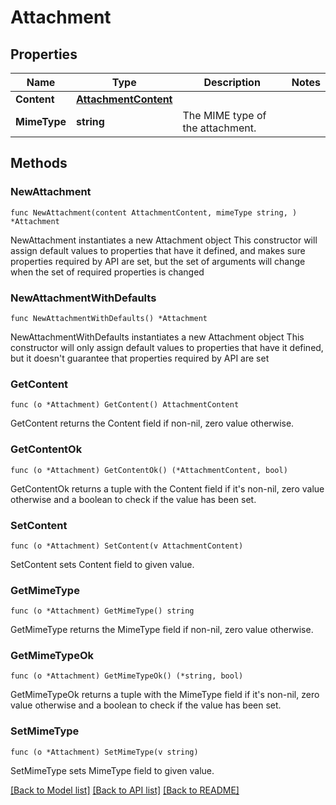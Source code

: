 # Attachment

## Properties

Name | Type | Description | Notes
------------ | ------------- | ------------- | -------------
**Content** | [**AttachmentContent**](AttachmentContent.md) |  | 
**MimeType** | **string** | The MIME type of the attachment. | 

## Methods

### NewAttachment

`func NewAttachment(content AttachmentContent, mimeType string, ) *Attachment`

NewAttachment instantiates a new Attachment object
This constructor will assign default values to properties that have it defined,
and makes sure properties required by API are set, but the set of arguments
will change when the set of required properties is changed

### NewAttachmentWithDefaults

`func NewAttachmentWithDefaults() *Attachment`

NewAttachmentWithDefaults instantiates a new Attachment object
This constructor will only assign default values to properties that have it defined,
but it doesn't guarantee that properties required by API are set

### GetContent

`func (o *Attachment) GetContent() AttachmentContent`

GetContent returns the Content field if non-nil, zero value otherwise.

### GetContentOk

`func (o *Attachment) GetContentOk() (*AttachmentContent, bool)`

GetContentOk returns a tuple with the Content field if it's non-nil, zero value otherwise
and a boolean to check if the value has been set.

### SetContent

`func (o *Attachment) SetContent(v AttachmentContent)`

SetContent sets Content field to given value.


### GetMimeType

`func (o *Attachment) GetMimeType() string`

GetMimeType returns the MimeType field if non-nil, zero value otherwise.

### GetMimeTypeOk

`func (o *Attachment) GetMimeTypeOk() (*string, bool)`

GetMimeTypeOk returns a tuple with the MimeType field if it's non-nil, zero value otherwise
and a boolean to check if the value has been set.

### SetMimeType

`func (o *Attachment) SetMimeType(v string)`

SetMimeType sets MimeType field to given value.



[[Back to Model list]](../README.md#documentation-for-models) [[Back to API list]](../README.md#documentation-for-api-endpoints) [[Back to README]](../README.md)


